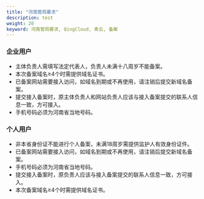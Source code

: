 ```yaml
---
title: "河南管局要求"
description: test
weight: 20
keyword: 河南管局要求, QingCloud, 青云, 备案
---
```




### 企业用户

- 主体负责人需填写法定代表人，负责人未满十八周岁不能备案。
- 本次备案域名≥4个时需提供域名证书。
- 已备案网站需要接入访问，如域名到期或不再使用，请注销后提交新域名备案。
- 提交接入备案时，原主体负责人和网站负责人应该与接入备案提交的联系人信息一致，方可接入。
- 手机号码必须为河南省当地号码。

### 个人用户

- 非本省身份证不能进行个人备案，未满18周岁需提供监护人有效身份证件。
- 已备案网站需要接入访问，如域名到期或不再使用，请注销后提交新域名备案。
- 手机号码必须为河南省当地号码。
- 提交接入备案时，原负责人应该与接入备案提交的联系人信息一致，方可接入。
- 本次备案域名≥4个时需提供域名证书。